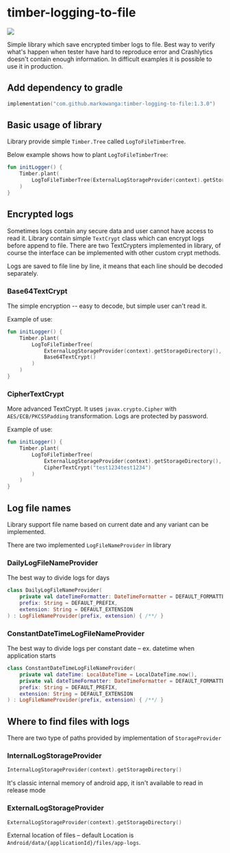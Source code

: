 # timber-logging-to-file

[![](https://jitpack.io/v/markowanga/timber-logging-to-file.svg)](https://jitpack.io/#markowanga/timber-logging-to-file)

Simple library which save encrypted timber logs to file. Best way to verify what's happen when
tester have hard to reproduce error and Crashlytics doesn't contain enough information.
In difficult examples it is possible to use it in production. 

## Add dependency to gradle

```kotlin
implementation("com.github.markowanga:timber-logging-to-file:1.3.0")
```

## Basic usage of library

Library provide simple `Timber.Tree` called `LogToFileTimberTree`.

Below example shows how to plant `LogToFileTimberTree`:

```kotlin
fun initLogger() {
    Timber.plant(
        LogToFileTimberTree(ExternalLogStorageProvider(context).getStorageDirectory())
    )
}
```

## Encrypted logs

Sometimes logs contain any secure data and user cannot have access to read it. Library contain
simple `TextCrypt` class which can encrypt logs before append to file. There are two TextCrypters
implemented in library, of course the interface can be implemented with other custom crypt methods.

Logs are saved to file line by line, it means that each line should be decoded separately.

### Base64TextCrypt

The simple encryption -- easy to decode, but simple user can't read it.

Example of use:

```kotlin
fun initLogger() {
    Timber.plant(
        LogToFileTimberTree(
            ExternalLogStorageProvider(context).getStorageDirectory(),
            Base64TextCrypt()
        )
    )
}
```

### CipherTextCrypt

More advanced TextCrypt. It uses `javax.crypto.Cipher` with `AES/ECB/PKCS5Padding` transformation.
Logs are protected by password.

Example of use:

```kotlin
fun initLogger() {
    Timber.plant(
        LogToFileTimberTree(
            ExternalLogStorageProvider(context).getStorageDirectory(),
            CipherTextCrypt("test1234test1234")
        )
    )
}
```

## Log file names

Library support file name based on current date and any variant can be implemented.

There are two implemented `LogFileNameProvider` in library

### DailyLogFileNameProvider

The best way to divide logs for days

```kotlin
class DailyLogFileNameProvider(
    private val dateTimeFormatter: DateTimeFormatter = DEFAULT_FORMATTER,
    prefix: String = DEFAULT_PREFIX,
    extension: String = DEFAULT_EXTENSION
) : LogFileNameProvider(prefix, extension) { /**/ }
```

### ConstantDateTimeLogFileNameProvider

The best way to divide logs per constant date – ex. datetime when application starts

```kotlin
class ConstantDateTimeLogFileNameProvider(
    private val dateTime: LocalDateTime = LocalDateTime.now(),
    private val dateTimeFormatter: DateTimeFormatter = DEFAULT_FORMATTER,
    prefix: String = DEFAULT_PREFIX,
    extension: String = DEFAULT_EXTENSION
) : LogFileNameProvider(prefix, extension) { /**/ }

```

## Where to find files with logs
There are two type of paths provided by implementation of `StorageProvider`

### InternalLogStorageProvider
```kotlin
InternalLogStorageProvider(context).getStorageDirectory()
```
It's classic internal memory of android app, it isn't available to read in release mode

### ExternalLogStorageProvider
```kotlin
ExternalLogStorageProvider(context).getStorageDirectory()
```
External location of files – default Location is `Android/data/{applicationId}/files/app-logs`.
